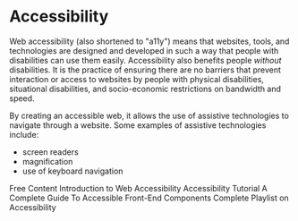 # Accessibility
Web accessibility (also shortened to "a11y") means that websites, tools, and technologies are designed and developed in such a way that people with disabilities can use them easily. Accessibility also benefits people <em>without</em> disabilities. It is the practice of ensuring there are no barriers that prevent interaction or access to websites by people with physical disabilities, situational disabilities, and socio-economic restrictions on bandwidth and speed.

By creating an accessible web, it allows the use of assistive technologies to navigate through a website. Some examples of assistive technologies include:

- screen readers
- magnification
- use of keyboard navigation

<ResourceGroupTitle>Free Content</ResourceGroupTitle>
<BadgeLink badgeText='Official' colorScheme='Blue' href='https://www.w3.org/WAI/fundamentals/accessibility-intro/'>Introduction to Web Accessibility</BadgeLink>
<BadgeLink badgeText='Read' colorScheme='yellow' href='https://www.w3schools.com/accessibility/index.php'>Accessibility Tutorial
</BadgeLink>
<BadgeLink badgeText='Read' colorScheme='yellow' href='https://www.smashingmagazine.com/2021/03/complete-guide-accessible-front-end-components/'>A Complete Guide To Accessible Front-End Components</BadgeLink>
<BadgeLink badgeText='Watch' href='https://youtube.com/playlist?list=PLNYkxOF6rcICWx0C9LVWWVqvHlYJyqw7g'>Complete Playlist on Accessibility</BadgeLink>
